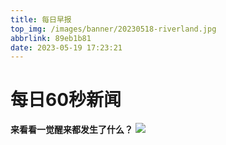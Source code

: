```yaml
---
title: 每日早报
top_img: /images/banner/20230518-riverland.jpg
abbrlink: 89eb1b81
date: 2023-05-19 17:23:21
---
```

# 每日60秒新闻
**来看看一觉醒来都发生了什么？**
![](https://v2.alapi.cn/api/zaobao?token=BX2vvKW28gktjrPr&format=image)

